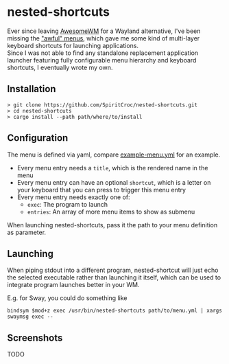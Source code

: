 # nested-shortcuts

Ever since leaving [AwesomeWM](https://awesomewm.org/) for a Wayland alternative, I've been missing the ["awful" menus](https://awesomewm.org/doc/api/libraries/awful.menu.html), which gave me some kind of multi-layer keyboard shortcuts for launching applications.  
Since I was not able to find any standalone replacement application launcher featuring fully configurable menu hierarchy and keyboard shortcuts, I eventually wrote my own.

## Installation

```
> git clone https://github.com/SpiritCroc/nested-shortcuts.git
> cd nested-shortcuts
> cargo install --path path/where/to/install
```

## Configuration

The menu is defined via yaml, compare [example-menu.yml](example-menu.yml) for an example.

- Every menu entry needs a `title`, which is the rendered name in the menu
- Every menu entry can have an optional `shortcut`, which is a letter on your keyboard that you can press to trigger this menu entry
- Every menu entry needs exactly one of:
    - `exec`: The program to launch
    - `entries`: An array of more menu items to show as submenu

When launching nested-shortcuts, pass it the path to your menu definition as parameter.

## Launching

When piping stdout into a different program, nested-shortcut will just echo the selected executable rather than launching it itself, which can be used to integrate program launches better in your WM.

E.g. for Sway, you could do something like
```
bindsym $mod+z exec /usr/bin/nested-shortcuts path/to/menu.yml | xargs swaymsg exec --
```

## Screenshots

TODO
